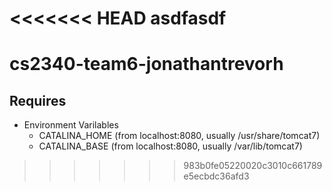 <<<<<<< HEAD
asdfasdf
=======
cs2340-team6-jonathantrevorh
========================

Requires
--------
- Environment Varilables
    - CATALINA\_HOME (from localhost:8080, usually /usr/share/tomcat7)
    - CATALINA\_BASE (from localhost:8080, usually /var/lib/tomcat7)
>>>>>>> 983b0fe05220020c3010c661789e5ecbdc36afd3
